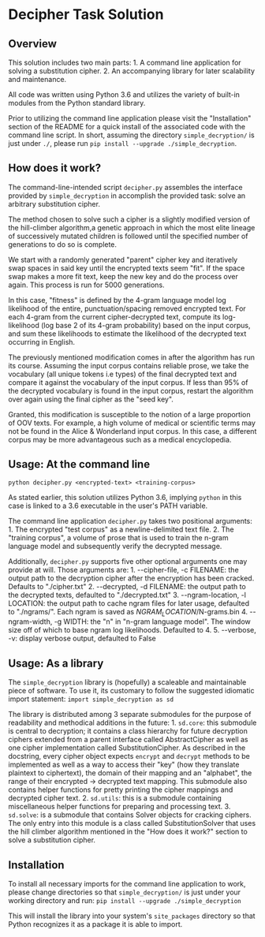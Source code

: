 Decipher Task Solution
======================


Overview
--------
This solution includes two main parts: 
    1. A command line application for solving a substitution cipher.
    2. An accompanying library for later scalability and maintenance.

All code was written using Python 3.6 and utilizes the variety of built-in
modules from the Python standard library.

Prior to utilizing the command line application please visit the "Installation"
section of the README for a quick install of the associated code with the command line
script. In short, assuming the directory `simple_decryption/` is just under `./`,
please run `pip install --upgrade ./simple_decryption`.  

How does it work?
--------------------
The command-line-intended script `decipher.py` assembles the interface provided
by `simple_decryption` in accomplish the provided task: solve an arbitrary substitution cipher.

The method chosen to solve such a cipher is a slightly modified version of the 
hill-climber algorithm,a genetic approach in which the most elite lineage of successively 
mutated children is followed until the specified number of generations to do so is complete. 

We start with a randomly generated "parent" cipher key and iteratively swap spaces in said
key until the encrypted texts seem "fit". If the space swap makes a more fit text, keep 
the new key and do the  process over again. This process is run for 5000 generations. 

In this case, "fitness" is defined by the 4-gram language model log likelihood of the 
entire, punctuation/spacing removed encrypted text. For each 4-gram from the current 
cipher-decrypted text, compute its log-likelihood (log base 2 of its 4-gram probability) 
based on the input corpus, and sum these likelihoods to estimate the likelihood of the 
decrypted text occurring in English.

The previously mentioned modification comes in after the algorithm has run its course. 
Assuming the input corpus contains reliable prose, we take the vocabulary 
(all unique tokens i.e types) of the final decrypted text and compare it against the 
vocabulary of the input corpus. If less than 95% of the decrypted vocabulary is found
in the input corpus, restart the algorithm over again using the final cipher as the 
"seed key". 

Granted, this modification is susceptible to the notion of a large proportion of OOV texts.
For example, a high volume of medical or scientific terms may not be found in the 
Alice & Wonderland input corpus. In this case, a different corpus may be more advantageous
such as a medical encyclopedia.  

Usage: At the command line
-------------------
`python decipher.py <encrypted-text> <training-corpus>` 

As stated earlier, this solution utilizes Python 3.6, implying `python` in this
case is linked to a 3.6 executable in the user's PATH variable.

The command line application `decipher.py` takes two positional arguments:
    1. The encrypted "test corpus" as a newline-delimited text file.
    2. The "training corpus", a volume of prose that is used to train the 
       n-gram language model and subsequently verify the decrypted message.

Additionally, `decipher.py` supports five other optional arguments one may provide at will.
Those arguments are:
    1. --cipher-file, -c FILENAME: the output path to the decryption cipher after
        the encryption has been cracked. Defaults to "./cipher.txt"
    2. --decrypted, -d FILENAME: the output path to the decrypted texts, defaulted
        to "./decrypted.txt"
    3. --ngram-location, -l LOCATION: the output path to cache ngram files for later usage,
        defaulted to "./ngrams/". Each ngram is saved as $NGRAM_LOCATION/$N-grams.bin 
    4. --ngram-width, -g WIDTH: the "n" in "n-gram language model". The window size off of which
        to base ngram log likelihoods. Defaulted to 4. 
    5. --verbose, -v: display verbose output, defaulted to False

Usage: As a library
------------
The `simple_decryption` library is (hopefully) a scaleable and maintainable piece of software.
To use it, its customary to follow the suggested idiomatic import statement:
    `import simple_decryption as sd`

The library is distributed among 3 separate submodules for the purpose of readability and 
methodical additions in the future:
    1. `sd.core`: this submodule is central to decryption; it contains a class hierarchy
        for future decryption ciphers extended from a parent interface called AbstractCipher
        as well as one cipher implementation called SubstitutionCipher. As described in the
        docstring, every cipher object expects `encrypt` and `decrypt` methods to be implemented
        as well as a way to access their "key" (how they translate plaintext to ciphertext),
        the domain of their mapping and an "alphabet", the range of their encrypted -> decrypted
        text mapping. This submodule also contains helper functions for pretty printing the 
        cipher mappings and decrypted cipher text.
    2. `sd.utils`: this is a submodule containing miscellaneous helper functions for preparing
        and processing text.
    3. `sd.solve`: is a submodule that contains Solver objects for cracking ciphers. The only
        entry into this module is a class called SubstitutionSolver that uses the hill climber
        algorithm mentioned in the "How does it work?" section to solve a substitution cipher.

Installation
------------
To install all necessary imports for the command line application to work, please 
change directories so that `simple_decryption/` is just under your working directory
and run:
    `pip install --upgrade ./simple_decryption`

This will install the library into your system's `site_packages` directory so that Python
recognizes it as a package it is able to import. 

